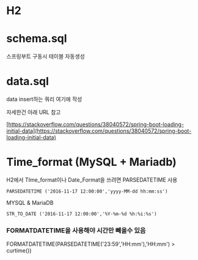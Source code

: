 # H2

# schema.sql

스프링부트 구동시 테이블 자동생성

# data.sql

data insert하는 쿼리 여기에 작성

자세한건 아래 URL 참고

[https://stackoverflow.com/questions/38040572/spring-boot-loading-initial-data](https://stackoverflow.com/questions/38040572/spring-boot-loading-initial-data)

# Time_format (MySQL + Mariadb)

H2에서 TIme_format이나 Date_Format을 쓰려면 PARSEDATETIME 사용

```
PARSEDATETIME ('2016-11-17 12:00:00','yyyy-MM-dd hh:mm:ss')
```

MYSQL & MariaDB

```
STR_TO_DATE ('2016-11-17 12:00:00','%Y-%m-%d %h:%i:%s')
```

### FORMATDATETIME을 사용해야 시간만 빼올수 있음

FORMATDATETIME(PARSEDATETIME('23:59','HH:mm'),'HH:mm') > curtime())
